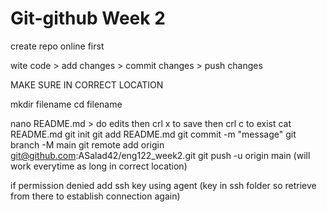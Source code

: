 # Git-github Week 2

create repo online first

wite code > add changes > commit changes > push changes 

MAKE SURE IN CORRECT LOCATION 

mkdir filename
cd filename 

nano README.md > do edits then crl x to save then crl c to exist 
cat README.md 
git init 
git add README.md
git commit -m "message"
git branch -M main
git remote add origin git@github.com:ASalad42/eng122_week2.git
git push -u origin main (will work everytime as long in correct location)


if permission denied add ssh key using agent (key in ssh folder so retrieve from there to establish connection again) 
